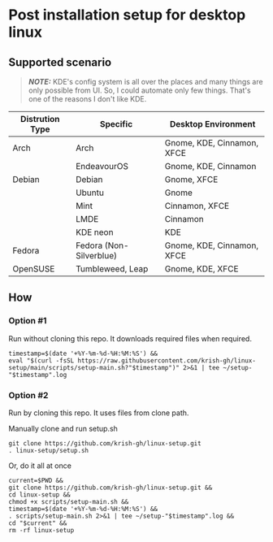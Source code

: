 # Post installation setup for desktop linux

## Supported scenario

> **_NOTE:_** KDE's config system is all over the places and many things are only possible from UI. So, I could automate only few things. That's one of the reasons I don't like KDE.

| Distrution Type | Specific                | Desktop Environment        |
| --------------- | ----------------------- | -------------------------- |
| Arch            | Arch                    | Gnome, KDE, Cinnamon, XFCE |
|                 | EndeavourOS             | Gnome, KDE, Cinnamon       |
| Debian          | Debian                  | Gnome, XFCE                |
|                 | Ubuntu                  | Gnome                      |
|                 | Mint                    | Cinnamon, XFCE             |
|                 | LMDE                    | Cinnamon                   |
|                 | KDE neon                | KDE                        |
| Fedora          | Fedora (Non-Silverblue) | Gnome, KDE, Cinnamon, XFCE |
| OpenSUSE        | Tumbleweed, Leap        | Gnome, KDE, XFCE           |

## How

### Option #1
Run without cloning this repo. It downloads required files when required.

```
timestamp=$(date '+%Y-%m-%d-%H:%M:%S') &&
eval "$(curl -fsSL https://raw.githubusercontent.com/krish-gh/linux-setup/main/scripts/setup-main.sh?"$timestamp")" 2>&1 | tee ~/setup-"$timestamp".log
```

### Option #2
Run by cloning this repo. It uses files from clone path.

Manually clone and run setup.sh
```
git clone https://github.com/krish-gh/linux-setup.git
. linux-setup/setup.sh
```

Or, do it all at once
```
current=$PWD &&
git clone https://github.com/krish-gh/linux-setup.git &&
cd linux-setup &&
chmod +x scripts/setup-main.sh &&
timestamp=$(date '+%Y-%m-%d-%H:%M:%S') &&
. scripts/setup-main.sh 2>&1 | tee ~/setup-"$timestamp".log &&
cd "$current" &&
rm -rf linux-setup
```
